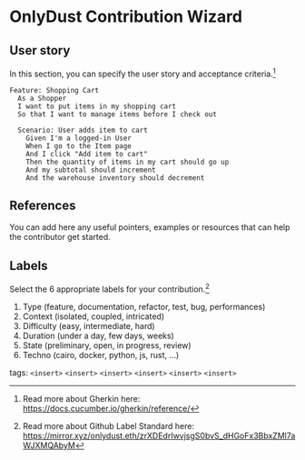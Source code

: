 OnlyDust Contribution Wizard
===


User story
---

In this section, you can specify the user story and acceptance criteria.[^1]

```gherkin=
Feature: Shopping Cart
  As a Shopper
  I want to put items in my shopping cart
  So that I want to manage items before I check out

  Scenario: User adds item to cart
    Given I'm a logged-in User
    When I go to the Item page
    And I click "Add item to cart"
    Then the quantity of items in my cart should go up
    And my subtotal should increment
    And the warehouse inventory should decrement
```


References
---

You can add here any useful pointers, examples or resources that can help the contributor get started.

Labels 
---

Select the 6 appropriate labels for your contribution.[^2]

1. Type (feature, documentation, refactor, test, bug, performances) 
1. Context (isolated, coupled, intricated) 
1. Difficulty (easy, intermediate, hard) 
1. Duration (under a day, few days, weeks) 
1. State (preliminary, open, in progress, review) 
1. Techno (cairo, docker, python, js, rust, …) 

    
tags: `<insert>` `<insert>` `<insert>` `<insert>` `<insert>` `<insert>`



[^1]: Read more about Gherkin here: https://docs.cucumber.io/gherkin/reference/

[^2]: Read more about Github Label Standard here: https://mirror.xyz/onlydust.eth/zrXDEdrIwvjsgS0bvS_dHGoFx3BbxZMl7aWJXMQAbyM